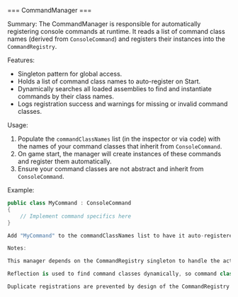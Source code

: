 === CommandManager ===

Summary:
The CommandManager is responsible for automatically registering console commands at runtime.
It reads a list of command class names (derived from `ConsoleCommand`) and registers their instances into the `CommandRegistry`.

Features:
- Singleton pattern for global access.
- Holds a list of command class names to auto-register on Start.
- Dynamically searches all loaded assemblies to find and instantiate commands by their class names.
- Logs registration success and warnings for missing or invalid command classes.

Usage:
1. Populate the `commandClassNames` list (in the inspector or via code) with the names of your command classes that inherit from `ConsoleCommand`.
2. On game start, the manager will create instances of these commands and register them automatically.
3. Ensure your command classes are not abstract and inherit from `ConsoleCommand`.

Example:
```csharp
public class MyCommand : ConsoleCommand
{
    // Implement command specifics here
}

Add "MyCommand" to the commandClassNames list to have it auto-registered.

Notes:

This manager depends on the CommandRegistry singleton to handle the actual command registration.

Reflection is used to find command classes dynamically, so command class names must be spelled exactly.

Duplicate registrations are prevented by design of the CommandRegistry.